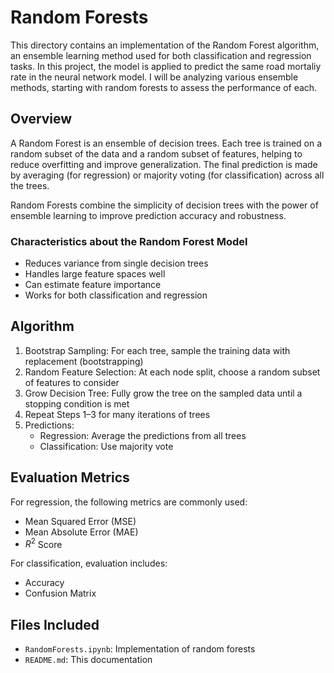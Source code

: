 # Random Forests

This directory contains an implementation of the Random Forest algorithm, an ensemble learning method used for both classification and regression tasks. In this project, the model is applied to predict the same road mortaliy rate in the neural network model. I will be analyzing various ensemble methods, starting with random forests to assess the performance of each.

## Overview

A Random Forest is an ensemble of decision trees. Each tree is trained on a random subset of the data and a random subset of features, helping to reduce overfitting and improve generalization. The final prediction is made by averaging (for regression) or majority voting (for classification) across all the trees.

Random Forests combine the simplicity of decision trees with the power of ensemble learning to improve prediction accuracy and robustness.

### Characteristics about the Random Forest Model

- Reduces variance from single decision trees
- Handles large feature spaces well
- Can estimate feature importance
- Works for both classification and regression

## Algorithm

1. Bootstrap Sampling: For each tree, sample the training data with replacement (bootstrapping)
2. Random Feature Selection: At each node split, choose a random subset of features to consider
3. Grow Decision Tree: Fully grow the tree on the sampled data until a stopping condition is met
4. Repeat Steps 1–3 for many iterations of trees
5. Predictions:
   - Regression: Average the predictions from all trees
   - Classification: Use majority vote

## Evaluation Metrics

For regression, the following metrics are commonly used:
- Mean Squared Error (MSE)
- Mean Absolute Error (MAE)
- ${R}^{2}$ Score

For classification, evaluation includes:
- Accuracy
- Confusion Matrix

## Files Included

- `RandomForests.ipynb`: Implementation of random forests
- `README.md`: This documentation